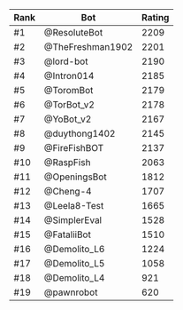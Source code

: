 Rank|Bot|Rating
---|---|---
#1|@ResoluteBot|2209
#2|@TheFreshman1902|2201
#3|@lord-bot|2190
#4|@Intron014|2185
#5|@ToromBot|2179
#6|@TorBot_v2|2178
#7|@YoBot_v2|2167
#8|@duythong1402|2145
#9|@FireFishBOT|2137
#10|@RaspFish|2063
#11|@OpeningsBot|1812
#12|@Cheng-4|1707
#13|@Leela8-Test|1665
#14|@SimplerEval|1528
#15|@FataliiBot|1510
#16|@Demolito_L6|1224
#17|@Demolito_L5|1058
#18|@Demolito_L4|921
#19|@pawnrobot|620
